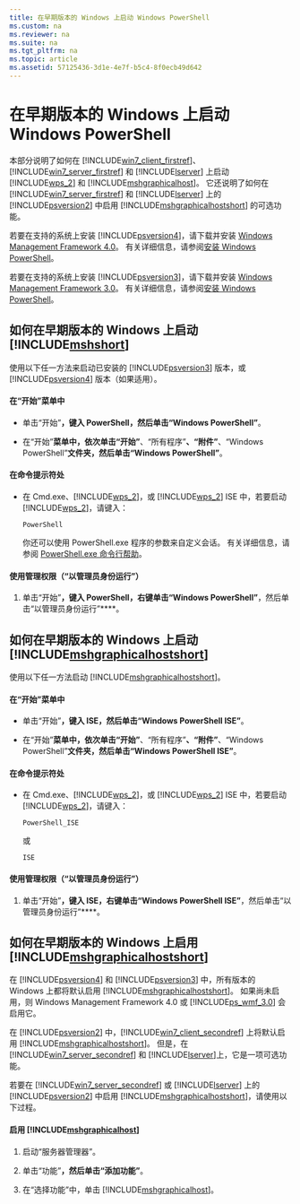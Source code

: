 ```yaml
---
title: 在早期版本的 Windows 上启动 Windows PowerShell
ms.custom: na
ms.reviewer: na
ms.suite: na
ms.tgt_pltfrm: na
ms.topic: article
ms.assetid: 57125436-3d1e-4e7f-b5c4-8f0ecb49d642
---
```

# 在早期版本的 Windows 上启动 Windows PowerShell
本部分说明了如何在 [!INCLUDE[win7_client_firstref](../Token/win7_client_firstref_md.md)]、[!INCLUDE[win7_server_firstref](../Token/win7_server_firstref_md.md)] 和 [!INCLUDE[lserver](../Token/lserver_md.md)] 上启动 [!INCLUDE[wps_2](../Token/wps_2_md.md)] 和 [!INCLUDE[mshgraphicalhost](../Token/mshgraphicalhost_md.md)]。 它还说明了如何在 [!INCLUDE[win7_server_firstref](../Token/win7_server_firstref_md.md)] 和 [!INCLUDE[lserver](../Token/lserver_md.md)] 上的 [!INCLUDE[psversion2](../Token/psversion2_md.md)] 中启用 [!INCLUDE[mshgraphicalhostshort](../Token/mshgraphicalhostshort_md.md)] 的可选功能。

若要在支持的系统上安装 [!INCLUDE[psversion4](../Token/psversion4_md.md)]，请下载并安装 [Windows Management Framework 4.0](http://go.microsoft.com/fwlink/?LinkID=293881)。 有关详细信息，请参阅[安装 Windows PowerShell](../Topic/Installing-Windows-PowerShell.md)。

若要在支持的系统上安装 [!INCLUDE[psversion3](../Token/psversion3_md.md)]，请下载并安装 [Windows Management Framework 3.0](http://go.microsoft.com/fwlink/?LinkID=240290)。 有关详细信息，请参阅[安装 Windows PowerShell](../Topic/Installing-Windows-PowerShell.md)。

## 如何在早期版本的 Windows 上启动 [!INCLUDE[mshshort](../Token/mshshort_md.md)]
使用以下任一方法来启动已安装的 [!INCLUDE[psversion3](../Token/psversion3_md.md)] 版本，或 [!INCLUDE[psversion4](../Token/psversion4_md.md)] 版本（如果适用）。

#### 在“开始”菜单中

-   单击“开始”****，键入 **PowerShell**，然后单击“Windows PowerShell”****。

-   在“开始”****菜单中，依次单击“开始”****、“所有程序”****、“附件”****、“Windows PowerShell”****文件夹，然后单击“Windows PowerShell”****。

#### 在命令提示符处

-   在 Cmd.exe、[!INCLUDE[wps_2](../Token/wps_2_md.md)]，或 [!INCLUDE[wps_2](../Token/wps_2_md.md)] ISE 中，若要启动 [!INCLUDE[wps_2](../Token/wps_2_md.md)]，请键入：

    ```
    PowerShell
    ```

    你还可以使用 PowerShell.exe 程序的参数来自定义会话。 有关详细信息，请参阅 [PowerShell.exe 命令行帮助](../Topic/PowerShell.exe-Command-Line-Help.md)。

#### 使用管理权限（“以管理员身份运行”）

1.  单击“开始”****，键入 **PowerShell**，右键单击“Windows PowerShell”****，然后单击“以管理员身份运行”****。

## 如何在早期版本的 Windows 上启动 [!INCLUDE[mshgraphicalhostshort](../Token/mshgraphicalhostshort_md.md)]
使用以下任一方法启动 [!INCLUDE[mshgraphicalhostshort](../Token/mshgraphicalhostshort_md.md)]。

#### 在“开始”菜单中

-   单击“开始”****，键入 **ISE**，然后单击“Windows PowerShell ISE”****。

-   在“开始”****菜单中，依次单击“开始”****、“所有程序”****、“附件”****、“Windows PowerShell”****文件夹，然后单击“Windows PowerShell ISE”****。

#### 在命令提示符处

-   在 Cmd.exe、[!INCLUDE[wps_2](../Token/wps_2_md.md)]，或 [!INCLUDE[wps_2](../Token/wps_2_md.md)] ISE 中，若要启动 [!INCLUDE[wps_2](../Token/wps_2_md.md)]，请键入：

    ```
    PowerShell_ISE
    ```

    或

    ```
    ISE
    ```

#### 使用管理权限（“以管理员身份运行”）

1.  单击“开始”****，键入 **ISE**，右键单击“Windows PowerShell ISE”****，然后单击“以管理员身份运行”****。

## 如何在早期版本的 Windows 上启用 [!INCLUDE[mshgraphicalhostshort](../Token/mshgraphicalhostshort_md.md)]
在 [!INCLUDE[psversion4](../Token/psversion4_md.md)] 和 [!INCLUDE[psversion3](../Token/psversion3_md.md)] 中，所有版本的 Windows 上都将默认启用 [!INCLUDE[mshgraphicalhostshort](../Token/mshgraphicalhostshort_md.md)]。 如果尚未启用，则 Windows Management Framework 4.0 或 [!INCLUDE[ps_wmf_3.0](../Token/ps_wmf_3.0_md.md)] 会启用它。

在 [!INCLUDE[psversion2](../Token/psversion2_md.md)] 中，[!INCLUDE[win7_client_secondref](../Token/win7_client_secondref_md.md)] 上将默认启用 [!INCLUDE[mshgraphicalhostshort](../Token/mshgraphicalhostshort_md.md)]。 但是，在 [!INCLUDE[win7_server_secondref](../Token/win7_server_secondref_md.md)] 和 [!INCLUDE[lserver](../Token/lserver_md.md)]上，它是一项可选功能。

若要在 [!INCLUDE[win7_server_secondref](../Token/win7_server_secondref_md.md)] 或 [!INCLUDE[lserver](../Token/lserver_md.md)] 上的 [!INCLUDE[psversion2](../Token/psversion2_md.md)] 中启用 [!INCLUDE[mshgraphicalhostshort](../Token/mshgraphicalhostshort_md.md)]，请使用以下过程。

#### 启用 [!INCLUDE[mshgraphicalhost](../Token/mshgraphicalhost_md.md)]

1.  启动“服务器管理器”。

2.  单击“功能”****，然后单击“添加功能”****。

3.  在“选择功能”中，单击 [!INCLUDE[mshgraphicalhost](../Token/mshgraphicalhost_md.md)]。



<!--HONumber=Apr16_HO1-->


